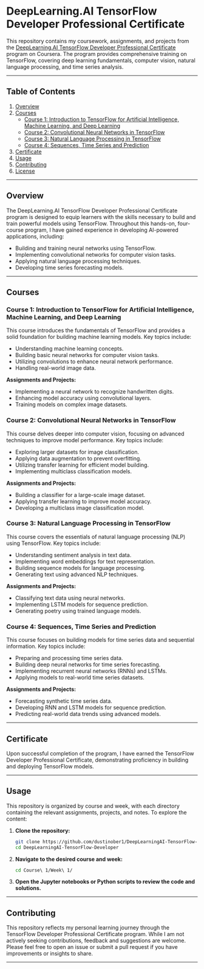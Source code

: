 # DeepLearning.AI TensorFlow Developer Professional Certificate

This repository contains my coursework, assignments, and projects from the [DeepLearning.AI TensorFlow Developer Professional Certificate](https://www.coursera.org/professional-certificates/tensorflow-in-practice) program on Coursera. The program provides comprehensive training on TensorFlow, covering deep learning fundamentals, computer vision, natural language processing, and time series analysis.

---

## Table of Contents

1. [Overview](#overview)
2. [Courses](#courses)
   - [Course 1: Introduction to TensorFlow for Artificial Intelligence, Machine Learning, and Deep Learning](#course-1-introduction-to-tensorflow-for-artificial-intelligence-machine-learning-and-deep-learning)
   - [Course 2: Convolutional Neural Networks in TensorFlow](#course-2-convolutional-neural-networks-in-tensorflow)
   - [Course 3: Natural Language Processing in TensorFlow](#course-3-natural-language-processing-in-tensorflow)
   - [Course 4: Sequences, Time Series and Prediction](#course-4-sequences-time-series-and-prediction)
3. [Certificate](#certificate)
4. [Usage](#usage)
5. [Contributing](#contributing)
6. [License](#license)

---

## Overview

The DeepLearning.AI TensorFlow Developer Professional Certificate program is designed to equip learners with the skills necessary to build and train powerful models using TensorFlow. Throughout this hands-on, four-course program, I have gained experience in developing AI-powered applications, including:

- Building and training neural networks using TensorFlow.
- Implementing convolutional networks for computer vision tasks.
- Applying natural language processing techniques.
- Developing time series forecasting models.

---

## Courses

### Course 1: Introduction to TensorFlow for Artificial Intelligence, Machine Learning, and Deep Learning

This course introduces the fundamentals of TensorFlow and provides a solid foundation for building machine learning models. Key topics include:

- Understanding machine learning concepts.
- Building basic neural networks for computer vision tasks.
- Utilizing convolutions to enhance neural network performance.
- Handling real-world image data.

**Assignments and Projects:**

- Implementing a neural network to recognize handwritten digits.
- Enhancing model accuracy using convolutional layers.
- Training models on complex image datasets.

### Course 2: Convolutional Neural Networks in TensorFlow

This course delves deeper into computer vision, focusing on advanced techniques to improve model performance. Key topics include:

- Exploring larger datasets for image classification.
- Applying data augmentation to prevent overfitting.
- Utilizing transfer learning for efficient model building.
- Implementing multiclass classification models.

**Assignments and Projects:**

- Building a classifier for a large-scale image dataset.
- Applying transfer learning to improve model accuracy.
- Developing a multiclass image classification model.

### Course 3: Natural Language Processing in TensorFlow

This course covers the essentials of natural language processing (NLP) using TensorFlow. Key topics include:

- Understanding sentiment analysis in text data.
- Implementing word embeddings for text representation.
- Building sequence models for language processing.
- Generating text using advanced NLP techniques.

**Assignments and Projects:**

- Classifying text data using neural networks.
- Implementing LSTM models for sequence prediction.
- Generating poetry using trained language models.

### Course 4: Sequences, Time Series and Prediction

This course focuses on building models for time series data and sequential information. Key topics include:

- Preparing and processing time series data.
- Building deep neural networks for time series forecasting.
- Implementing recurrent neural networks (RNNs) and LSTMs.
- Applying models to real-world time series datasets.

**Assignments and Projects:**

- Forecasting synthetic time series data.
- Developing RNN and LSTM models for sequence prediction.
- Predicting real-world data trends using advanced models.

---

## Certificate

Upon successful completion of the program, I have earned the TensorFlow Developer Professional Certificate, demonstrating proficiency in building and deploying TensorFlow models.

---

## Usage

This repository is organized by course and week, with each directory containing the relevant assignments, projects, and notes. To explore the content:

1. **Clone the repository:**
   ```bash
   git clone https://github.com/dustinober1/DeepLearningAI-TensorFlow-Developer.git
   cd DeepLearningAI-TensorFlow-Developer
   ```

2. **Navigate to the desired course and week:**
   ```bash
   cd Course\ 1/Week\ 1/
   ```

3. **Open the Jupyter notebooks or Python scripts to review the code and solutions.**

---

## Contributing

This repository reflects my personal learning journey through the TensorFlow Developer Professional Certificate program. While I am not actively seeking contributions, feedback and suggestions are welcome. Please feel free to open an issue or submit a pull request if you have improvements or insights to share.

---
